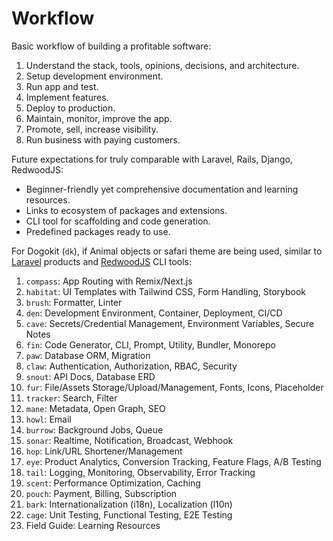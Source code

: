# Workflow

Basic workflow of building a profitable software:

1. Understand the stack, tools, opinions, decisions, and architecture.
2. Setup development environment.
3. Run app and test.
4. Implement features.
5. Deploy to production.
6. Maintain, monitor, improve the app.
7. Promote, sell, increase visibility.
8. Run business with paying customers.

Future expectations for truly comparable with Laravel, Rails, Django, RedwoodJS:

- Beginner-friendly yet comprehensive documentation and learning resources.
- Links to ecosystem of packages and extensions.
- CLI tool for scaffolding and code generation.
- Predefined packages ready to use.

For Dogokit (`dk`), if Animal objects or safari theme are being used, similar to [Laravel](../laravel.md) products and [RedwoodJS](../redwoodjs.md) CLI tools:

1. `compass`: App Routing with Remix/Next.js
2. `habitat`: UI Templates with Tailwind CSS, Form Handling, Storybook
3. `brush`: Formatter, Linter
4. `den`: Development Environment, Container, Deployment, CI/CD
5. `cave`: Secrets/Credential Management, Environment Variables, Secure Notes
6. `fin`: Code Generator, CLI, Prompt, Utility, Bundler, Monorepo
7. `paw`: Database ORM, Migration
8. `claw`: Authentication, Authorization, RBAC, Security
9. `snout`: API Docs, Database ERD
10. `fur`: File/Assets Storage/Upload/Management, Fonts, Icons, Placeholder
11. `tracker`: Search, Filter
12. `mane`: Metadata, Open Graph, SEO
13. `howl`: Email
14. `burrow`: Background Jobs, Queue
15. `sonar`: Realtime, Notification, Broadcast, Webhook
16. `hop`: Link/URL Shortener/Management
17. `eye`: Product Analytics, Conversion Tracking, Feature Flags, A/B Testing
18. `tail`: Logging, Monitoring, Observability, Error Tracking
19. `scent`: Performance Optimization, Caching
20. `pouch`: Payment, Billing, Subscription
21. `bark`: Internationalization (i18n), Localization (l10n)
22. `cage`: Unit Testing, Functional Testing, E2E Testing
23. Field Guide: Learning Resources
